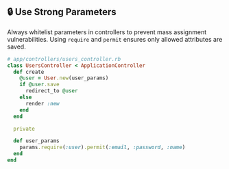 ## 🔒 Use Strong Parameters

Always whitelist parameters in controllers to prevent mass assignment vulnerabilities. Using `require` and `permit` ensures only allowed attributes are saved.

```ruby
# app/controllers/users_controller.rb
class UsersController < ApplicationController
  def create
    @user = User.new(user_params)
    if @user.save
      redirect_to @user
    else
      render :new
    end
  end

  private

  def user_params
    params.require(:user).permit(:email, :password, :name)
  end
end
```

